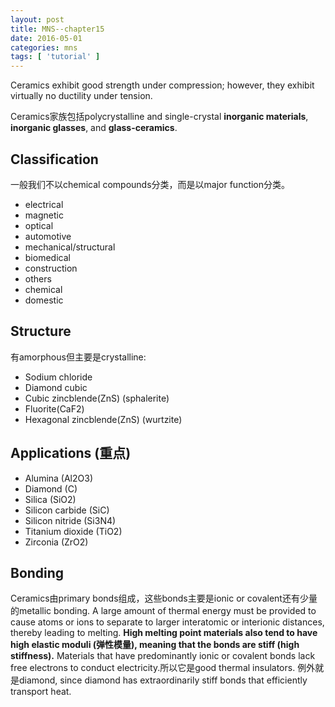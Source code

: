 ```yaml
---
layout: post
title: MNS--chapter15
date: 2016-05-01
categories: mns
tags: [ 'tutorial' ]
---
```

Ceramics exhibit good strength under compression; however, they exhibit virtually no ductility under tension.

Ceramics家族包括polycrystalline and single-crystal **inorganic materials**, **inorganic glasses**, and **glass-ceramics**.

## Classification
一般我们不以chemical compounds分类，而是以major function分类。
* electrical 
* magnetic
* optical 
* automotive
* mechanical/structural
* biomedical
* construction
* others
* chemical
* domestic

## Structure
有amorphous但主要是crystalline:
* Sodium chloride
* Diamond cubic
* Cubic zincblende(ZnS) (sphalerite)
* Fluorite(CaF2)
* Hexagonal zincblende(ZnS) (wurtzite) 

## Applications (重点)
* Alumina (Al2O3)
* Diamond (C)
* Silica (SiO2)
* Silicon carbide (SiC)
* Silicon nitride (Si3N4)
* Titanium dioxide (TiO2)
* Zirconia (ZrO2)

## Bonding
Ceramics由primary bonds组成，这些bonds主要是ionic or covalent还有少量的metallic bonding.
A large amount of thermal energy must be provided to cause atoms or ions to separate to larger interatomic or interionic distances, thereby leading to melting.
**High melting point materials also tend to have high elastic moduli (弹性模量), meaning that the bonds are stiff (high stiffness).**
Materials that have predominantly ionic or covalent bonds lack free electrons to conduct electricity.所以它是good thermal insulators.
例外就是diamond, since diamond has extraordinarily stiff bonds that efficiently transport heat.